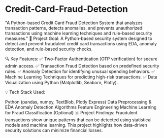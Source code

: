 # Credit-Card-Fraud-Detection
"A Python-based Credit Card Fraud Detection System that analyzes transaction patterns, detects anomalies, and prevents unauthorized transactions using machine learning techniques and rule-based security measures."
🚀 Project Goal:
A Python-based security system designed to detect and prevent fraudulent credit card transactions using EDA, anomaly detection, and rule-based security checks.

🔍 Key Features:
✅ Two-Factor Authentication (OTP verification) for secure admin access.
✅ Transaction Fraud Detection based on predefined security rules.
✅ Anomaly Detection for identifying unusual spending behaviors.
✅ Machine Learning Techniques for predicting high-risk transactions.
✅ Data Visualization using Python (Matplotlib, Seaborn, Plotly).

💡 Tech Stack Used:

Python (pandas, numpy, TextBlob, Plotly Express)
Data Preprocessing & EDA
Anomaly Detection Algorithms
Feature Engineering
Machine Learning for Fraud Classification (Optional)
📊 Project Findings:
Fraudulent transactions show unique patterns that can be detected using statistical models and machine learning. This project highlights how data-driven security solutions can minimize financial losses.
